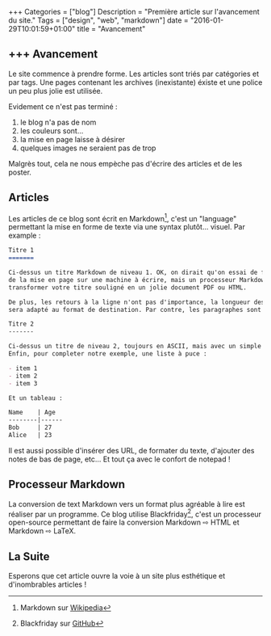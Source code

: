 +++
Categories = ["blog"]
Description = "Première article sur l'avancement du site."
Tags = ["design", "web", "markdown"]
date = "2016-01-29T10:01:59+01:00"
title = "Avancement"

+++
Avancement
----------
Le site commence à prendre forme. Les articles sont triés par catégories et
par tags. Une pages contenant les archives (inexistante) éxiste et une
police un peu plus jolie est utilisée.

Evidement ce n'est pas terminé :

1. le blog n'a pas de nom
2. les couleurs sont...
3. la mise en page laisse à désirer
4. quelques images ne seraient pas de trop

Malgrès tout, cela ne nous empèche pas d'écrire des articles et de les poster.

Articles
--------
Les articles de ce blog sont écrit en Markdown[^1], c'est un "language" permettant
la mise en forme de texte via une syntax plutôt... visuel. Par example :

```markdown
Titre 1
=======

Ci-dessus un titre Markdown de niveau 1. OK, on dirait qu'on essai de faire
de la mise en page sur une machine à écrire, mais un processeur Markdown va
transformer votre titre souligné en un jolie document PDF ou HTML.

De plus, les retours à la ligne n'ont pas d'importance, la longueur des lignes
sera adapté au format de destination. Par contre, les paragraphes sont conservés.

Titre 2
-------

Ci-dessus un titre de niveau 2, toujours en ASCII, mais avec un simple trait.
Enfin, pour completer notre exemple, une liste à puce :

- item 1
- item 2
- item 3

Et un tableau :

Name    | Age
--------|------
Bob     | 27
Alice   | 23

```

Il est aussi possible d'insérer des URL,
de formater du texte, d'ajouter des notes de bas de page, etc...
Et tout ça avec le confort de notepad !

Processeur Markdown
-------------------

La conversion de text Markdown vers un format plus agréable à lire
est réaliser par un programme. Ce blog utilise Blackfriday[^2], c'est un
processeur open-source permettant de faire la conversion Markdown &#8680; HTML et
Markdown &#8680; LaTeX.

La Suite
--------

Esperons que cet article ouvre la voie à un site plus esthétique et
d'inombrables articles !


[^1]: Markdown sur [Wikipedia](https://en.wikipedia.org/wiki/Markdown)
[^2]: Blackfriday sur [GitHub](https://github.com/russross/blackfriday)
